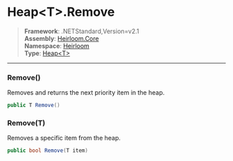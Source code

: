 # Heap\<T>.Remove

> **Framework**: .NETStandard,Version=v2.1  
> **Assembly**: [Heirloom.Core][0]  
> **Namespace**: [Heirloom][0]  
> **Type**: [Heap\<T>][1]

--------------------------------------------------------------------------------

### Remove()

Removes and returns the next priority item in the heap.

```cs
public T Remove()
```

### Remove(T)

Removes a specific item from the heap.

```cs
public bool Remove(T item)
```

[0]: ../Heirloom.Core.md
[1]: Heirloom.Heap[T].md
